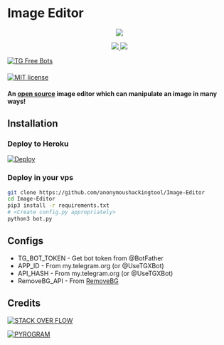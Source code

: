 # Image Editor

<p align="center">
  <a href="https://www.python.org">
    <img src="http://ForTheBadge.com/images/badges/made-with-pyton.svg">

  </a>
</p>
<p align="center">
  <a href="https://github.com/anonymoushackingtool/Image-Editor/stargazers">
    <img src="https://img.shields.io/github/stars/anonymoushackingtool/Image-Editor?style=social">

  </a>
  
  <a href="https://github.com/TroJanzHEX/Image-Editor/fork">
    <img src="https://img.shields.io/github/forks/anonymoushackingtool/Image-Editor?label=Fork&style=social">

  </a>  
</p>

[![TG Free Bots](https://img.shields.io/badge/TG_Free_Bots-Join%20Our%20Channel-ff69b4?style=for-the-badge&logo=telegram)](https://telegram.dog/TG_Free_Bots)  
ㅤㅤㅤㅤㅤㅤㅤ  
[![MIT license](https://img.shields.io/badge/License-MIT-00FA9A?style=flat)](https://github.com/TroJanzHEX/Image-Editor/blob/main/COPYING)





#### An [open source](https://github.com/anonymoushackingtool/Image-Editor) image editor which can manipulate an image in many ways!

## Installation

### Deploy to Heroku
[![Deploy](https://www.herokucdn.com/deploy/button.svg)](https://heroku.com/deploy?template=https://github.com/anonymoushackingtool/Image-Editor)

### Deploy in your vps
```sh
git clone https://github.com/anonymoushackingtool/Image-Editor
cd Image-Editor
pip3 install -r requirements.txt
# <Create config.py appropriately>
python3 bot.py
```

## Configs

* TG_BOT_TOKEN  - Get bot token from @BotFather
* APP_ID        - From my.telegram.org (or @UseTGXBot)
* API_HASH      - From my.telegram.org (or @UseTGXBot)
* RemoveBG_API  - From [RemoveBG](https://www.remove.bg/b/background-removal-api)

## Credits

[![STACK OVER FLOW](https://img.shields.io/badge/Stack_Overflow-FE7A16?style=for-the-badge&logo=stack-overflow&logoColor=pink)](https://stackoverflow.com/)

[![PYROGRAM](https://img.shields.io/badge/Pyrogram%20-%23F37626.svg?&style=for-the-badge&logo=telegram&logoColor=pink)](https://github.com/pyrogram/pyrogram)

